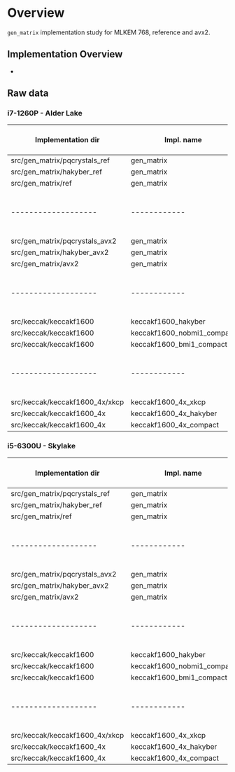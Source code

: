 # Overview

`gen_matrix` implementation study for MLKEM 768, reference and avx2.

## Implementation Overview

* 

## Raw data

### i7-1260P - Alder Lake

| Implementation dir             | Impl. name                 | as -o size in bytes | stack size | median cycles | mean     | sd     | trimmed mean | checksum         |
|-------------------             |------------                |---------------------|------------|---------------|------    |----    |--------------|----------        |
| src/gen_matrix/pqcrystals_ref  | gen_matrix                 | 9288                |            | 84807         | 85228.93 | 3217.50| 85066.14     | 0x20ad092986f73c |
| src/gen_matrix/hakyber_ref     | gen_matrix                 | 13072               | 5824       | 158553        | 158995.17| 3280.37| 158820.78    | 0x20ad092986f73c |
| src/gen_matrix/ref             | gen_matrix                 | 4136                | 5152       | 79663         | 79833.19 | 1994.34| 79736.66     | 0x20ad092986f73c |
|-------------------             |------------                |---------------------|------------|---------------|------    |----    |--------------|----------        |
| src/gen_matrix/pqcrystals_avx2 | gen_matrix                 | 26376               |            | 26281         | 26533.63 | 3136.41| 26374.76     | 0x20ad092986f73c |
| src/gen_matrix/hakyber_avx2    | gen_matrix                 | 73512               | 8424       | 29833         | 30145.31 | 1137.19| 29986.73     | 0x20ad092986f73c |
| src/gen_matrix/avx2            | gen_matrix                 | 11232               | 8552       | 33100         | 33232.45 | 903.56 | 33145.75     | 0x20ad092986f73c |
|-------------------             |------------                |---------------------|------------|---------------|------    |----    |--------------|----------        |
| src/keccak/keccakf1600         | keccakf1600_hakyber        | 3160                | 432        | 3983          | 3984.51  | 150.40 | 3983.44      | 0x47d4d25a50f5d7 |
| src/keccak/keccakf1600         | keccakf1600_nobmi1_compact | 2680                | 488        | 1733          | 1736.07  | 102.27 | 1733.99      | 0x47d4d25a50f5d7 |
| src/keccak/keccakf1600         | keccakf1600_bmi1_compact   | 2584                | 488        | 1483          | 1483.77  | 90.21  | 1482.63      | 0x47d4d25a50f5d7 |
|-------------------             |------------                |---------------------|------------|---------------|------    |----    |--------------|----------        |
| src/keccak/keccakf1600_4x/xkcp | keccakf1600_4x_xkcp        | 10032               |            | 2709          | 2712.14  | 129.62 | 2709.37      | 0x8aa6ef973c5e3a |
| src/keccak/keccakf1600_4x      | keccakf1600_4x_hakyber     | 38248               | 1640       | 2894          | 2910.77  | 2753.17| 2894.17      | 0x8aa6ef973c5e3a |
| src/keccak/keccakf1600_4x      | keccakf1600_4x_compact     | 4016                | 1648       | 3076          | 3078.96  | 122.96 | 3076.06      | 0x8aa6ef973c5e3a |


### i5-6300U - Skylake

| Implementation dir             | Impl. name                 | as -o size in bytes | stack size | median cycles | mean     | sd     | trimmed mean | checksum         |
|-------------------             |------------                |---------------------|------------|---------------|------    |----    |--------------|----------        |
| src/gen_matrix/pqcrystals_ref  | gen_matrix                 | 9288                |            | 89212         | 89438.41 | 1910.89| 89284.07     | 0x20ad092986f73c |
| src/gen_matrix/hakyber_ref     | gen_matrix                 | 13072               | 5824       | 155380        | 155843.45| 2741.21| 155555.75    | 0x20ad092986f73c |
| src/gen_matrix/ref             | gen_matrix                 | 4136                | 5152       | 79016         | 79228.26 | 4671.30| 79074.76     | 0x20ad092986f73c |
|-------------------             |------------                |---------------------|------------|---------------|------    |----     |--------------|----------        |
| src/gen_matrix/pqcrystals_avx2 | gen_matrix                 | 26376               |            | 20464         | 20645.95 | 988.73 | 20526.65     | 0x20ad092986f73c |
| src/gen_matrix/hakyber_avx2    | gen_matrix                 | 73512               | 8424       | 29438         | 29649.89 | 1016.83| 29508.58     | 0x20ad092986f73c |
| src/gen_matrix/avx2            | gen_matrix                 | 11232               | 8552       | 27168         | 27303.45 | 724.75 | 27216.28     | 0x20ad092986f73c |
|-------------------             |------------                |---------------------|------------|---------------|------    |----     |--------------|----------        |
| src/keccak/keccakf1600         | keccakf1600_hakyber        | 3160                | 432        | 3932          | 3935.45  | 183.52 | 3931.56      | 0x47d4d25a50f5d7 |
| src/keccak/keccakf1600         | keccakf1600_nobmi1_compact | 2680                | 488        | 1786          | 1788.11  | 117.48 | 1786.13      | 0x47d4d25a50f5d7 |
| src/keccak/keccakf1600         | keccakf1600_bmi1_compact   | 2584                | 488        | 1546          | 1549.74  | 163.31 | 1547.17      | 0x47d4d25a50f5d7 |
|-------------------             |------------                |---------------------|------------|---------------|------    |----     |--------------|----------        |
| src/keccak/keccakf1600_4x/xkcp | keccakf1600_4x_xkcp        | 10032               |            | 1802          | 1794.24  | 140.15 | 1793.34      | 0x8aa6ef973c5e3a |
| src/keccak/keccakf1600_4x      | keccakf1600_4x_hakyber     | 38248               | 1640       | 2440          | 2442.62  | 148.65 | 2439.73      | 0x8aa6ef973c5e3a |
| src/keccak/keccakf1600_4x      | keccakf1600_4x_compact     | 4016                | 1648       | 2046          | 2054.58  | 141.54 | 2052.37      | 0x8aa6ef973c5e3a |

